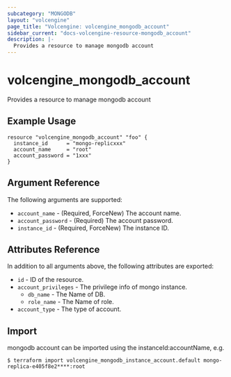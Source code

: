 ```yaml
---
subcategory: "MONGODB"
layout: "volcengine"
page_title: "Volcengine: volcengine_mongodb_account"
sidebar_current: "docs-volcengine-resource-mongodb_account"
description: |-
  Provides a resource to manage mongodb account
---
```

# volcengine_mongodb_account
Provides a resource to manage mongodb account
## Example Usage
```hcl
resource "volcengine_mongodb_account" "foo" {
  instance_id      = "mongo-replicxxx"
  account_name     = "root"
  account_password = "1xxx"
}
```
## Argument Reference
The following arguments are supported:
* `account_name` - (Required, ForceNew) The account name.
* `account_password` - (Required) The account password.
* `instance_id` - (Required, ForceNew) The instance ID.

## Attributes Reference
In addition to all arguments above, the following attributes are exported:
* `id` - ID of the resource.
* `account_privileges` - The privilege info of mongo instance.
    * `db_name` - The Name of DB.
    * `role_name` - The Name of role.
* `account_type` - The type of account.


## Import
mongodb account can be imported using the instanceId:accountName, e.g.
```
$ terraform import volcengine_mongodb_instance_account.default mongo-replica-e405f8e2****:root
```

